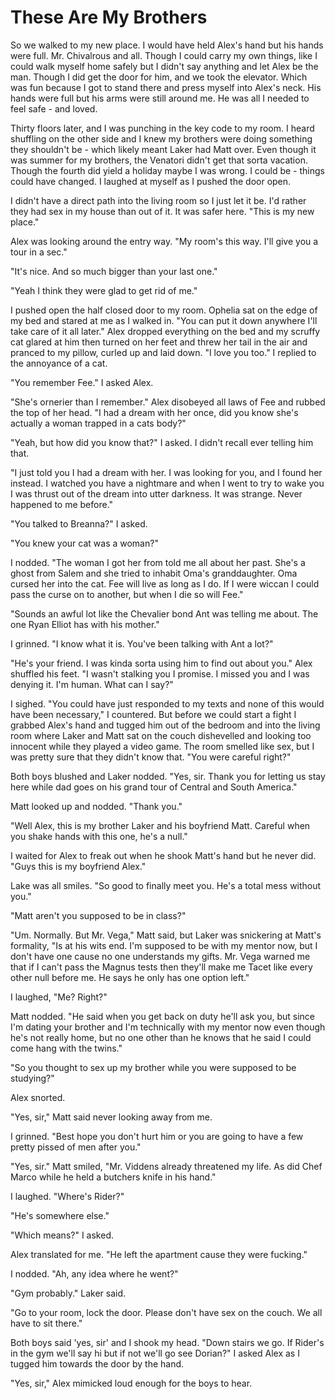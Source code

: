 # These Are My Brothers

So we walked to my new place. I would have held Alex's hand but his hands were full.  Mr. Chivalrous and all. Though I could carry my own things, like I could walk myself home safely but I didn't say anything and let Alex be the man. Though I did get the door for him, and we took the elevator. Which was fun because I got to stand there and press myself into Alex's neck. His hands were full but his arms were still around me. He was all I needed to feel safe - and loved.

Thirty floors later, and I was punching in the key code to my room. I heard shuffling on the other side and I knew my brothers were doing something they shouldn't be - which likely meant Laker had Matt over. Even though it was summer for my brothers, the Venatori didn't get that sorta vacation. Though the fourth did yield a holiday maybe I was wrong. I could be - things could have changed. I laughed at myself as I pushed the door open.

I didn't have a direct path into the living room so I just let it be. I'd rather they had sex in my house than out of it.  It was safer here. "This is my new place."

Alex was looking around the entry way. "My room's this way. I'll give you a tour in a sec."

"It's nice. And so much bigger than your last one."

"Yeah I think they were glad to get rid of me."

I pushed open the half closed door to my room. Ophelia sat on the edge of my bed and stared at me as I walked in. "You can put it down anywhere I'll take care of it all later." Alex dropped everything on the bed and my scruffy cat glared at him then turned on her feet and threw her tail in the air and pranced to my pillow, curled up and laid down. "I love you too." I replied to the annoyance of a cat.

"You remember Fee." I asked Alex.

"She's ornerier than I remember." Alex disobeyed all laws of Fee and rubbed the top of her head. "I had a dream with her once, did you know she's actually a woman trapped in a cats body?"

"Yeah, but how did you know that?" I asked. I didn't recall ever telling him that.

"I just told you I had a dream with her. I was looking for you, and I found her instead. I watched you have a nightmare and when I went to try to wake you I was thrust out of the dream into utter darkness. It was strange. Never happened to me before."

"You talked to Breanna?" I asked.

"You knew your cat was a woman?"

I nodded. "The woman I got her from told me all about her past. She's a ghost from Salem and she tried to inhabit Oma's granddaughter. Oma cursed her into the cat. Fee will live as long as I do. If I were wiccan I could pass the curse on to another, but when I die so will Fee."

"Sounds an awful lot like the Chevalier bond Ant was telling me about. The one Ryan Elliot has with his mother."

I grinned. "I know what it is. You've been talking with Ant a lot?"

"He's your friend. I was kinda sorta using him to find out about you." Alex shuffled his feet. "I wasn't stalking you I promise. I missed you and I was denying it. I'm human. What can I say?"

I sighed. "You could have just responded to my texts and none of this would have been necessary," I countered. But before we could start a fight I grabbed Alex's hand and tugged him out of the bedroom and into the living room where Laker and Matt sat on the couch dishevelled and looking too innocent while they played a video game. The room smelled like sex, but I was pretty sure that they didn't know that. "You were careful right?"

Both boys blushed and Laker nodded. "Yes, sir.  Thank you for letting us stay here while dad goes on his grand tour of Central and South America."

Matt looked up and nodded. "Thank you."

"Well Alex, this is my brother Laker and his boyfriend Matt. Careful when you shake hands with this one, he's a null."

I waited for Alex to freak out when he shook Matt's hand but he never did. "Guys this is my boyfriend Alex."

Lake was all smiles. "So good to finally meet you. He's a total mess without you."

"Matt aren't you supposed to be in class?"

"Um. Normally. But Mr. Vega," Matt said, but Laker was snickering at Matt's formality, "Is at his wits end. I'm supposed to be with my mentor now, but I don't have one cause no one understands my gifts. Mr. Vega warned me that if I can't pass the Magnus tests then they'll make me Tacet like every other null before me. He says he only has one option left."

I laughed, "Me? Right?"

Matt nodded. "He said when you get back on duty he'll ask you, but since I'm dating your brother and I'm technically with my mentor now even though he's not really home, but no one other than he knows that he said I could come hang with the twins."

"So you thought to sex up my brother while you were supposed to be studying?"

Alex snorted.

"Yes, sir," Matt said never looking away from me.

I grinned. "Best hope you don't hurt him or you are going to have a few pretty pissed of men after you."

"Yes, sir."  Matt smiled, "Mr. Viddens already threatened my life. As did Chef Marco while he held a butchers knife in his hand."

I laughed. "Where's Rider?"

"He's somewhere else."

"Which means?" I asked.

Alex translated for me. "He left the apartment cause they were fucking."

I nodded. "Ah, any idea where he went?"

"Gym probably." Laker said.

"Go to your room, lock the door. Please don't have sex on the couch. We all have to sit there."

Both boys said 'yes, sir' and I shook my head. "Down stairs we go. If Rider's in the gym we'll say hi but if not we'll go see Dorian?" I asked Alex as I tugged him towards the door by the hand.

"Yes, sir," Alex mimicked loud enough for the boys to hear.  
